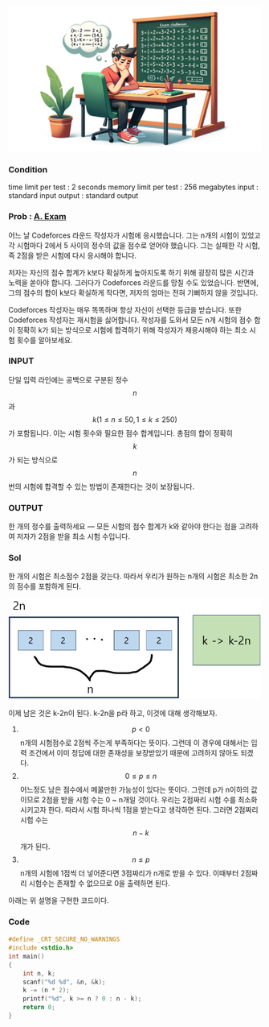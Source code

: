 ![Alt text](/img/CODEFORCES/194A.png)

### Condition
time limit per test : 2 seconds
memory limit per test : 256 megabytes
input : standard input
output : standard output 

### Prob : [A. Exam](https://codeforces.com/problemset/problem/194/A)
어느 날 Codeforces 라운드 작성자가 시험에 응시했습니다. 그는 n개의 시험이 있었고 각 시험마다 2에서 5 사이의 정수의 값을 점수로 얻어야 했습니다. 그는 실패한 각 시험, 즉 2점을 받은 시험에 다시 응시해야 합니다.

저자는 자신의 점수 합계가 k보다 확실하게 높아지도록 하기 위해 굉장히 많은 시간과 노력을 쏟아야 합니다. 그러다가 Codeforces 라운드를 망칠 수도 있었습니다. 반면에, 그의 점수의 합이 k보다 확실하게 작다면, 저자의 엄마는 전혀 기뻐하지 않을 것입니다.

Codeforces 작성자는 매우 똑똑하며 항상 자신이 선택한 등급을 받습니다. 또한 Codeforces 작성자는 재시험을 싫어합니다. 작성자를 도와서 모든 n개 시험의 점수 합이 정확히 k가 되는 방식으로 시험에 합격하기 위해 작성자가 재응시해야 하는 최소 시험 횟수를 알아보세요.



### INPUT
단일 입력 라인에는 공백으로 구분된 정수 $$n$$과 $$k(1 ≤ n ≤ 50, 1 ≤ k ≤ 250)$$가 포함됩니다. 이는 시험 횟수와 필요한 점수 합계입니다. 총점의 합이 정확히 $$k$$가 되는 방식으로 $$n$$번의 시험에 합격할 수 있는 방법이 존재한다는 것이 보장됩니다.

### OUTPUT
한 개의 정수를 출력하세요 — 모든 시험의 점수 합계가 k와 같아야 한다는 점을 고려하여 저자가 2점을 받을 최소 시험 수입니다.

### Sol
한 개의 시험은 최소점수 2점을 갖는다. 따라서 우리가 원하는 n개의 시험은 최소한 2n의 점수를 포함하게 된다. 

![Alt text](/img/CODEFORCES/194A/1.png)

이제 남은 것은 k-2n이 된다. k-2n을 p라 하고, 이것에 대해 생각해보자.
1. $$p<0$$
   n개의 시험점수로 2점씩 주는게 부족하다는 뜻이다. 그런데 이 경우에 대해서는 입력 조건에서 이미 정답에 대한 존재성을 보장받았기 때문에 고려하지 않아도 되겠다.
2. $$0 \leq p \leq n$$ 
   어느정도 남은 점수에서 메꿀만한 가능성이 있다는 뜻이다. 그런데 p가 n이하의 값이므로 2점을 받을 시험 수는 0 ~ n개일 것이다. 우리는 2점짜리 시험 수를 최소화시키고자 한다. 따라서 시험 하나씩 1점을 받는다고 생각하면 된다. 그러면 2점짜리 시험 수는 $$n-k$$개가 된다.
3. $$n \leq p$$
   n개의 시험에 1점씩 더 넣어준다면 3점짜리가 n개로 받을 수 있다. 이때부터 2점짜리 시험수는 존재할 수 없으므로 0을 출력하면 된다.

아래는 위 설명을 구현한 코드이다. 

### Code
```c
#define _CRT_SECURE_NO_WARNINGS
#include <stdio.h>
int main()
{
	int n, k;
	scanf("%d %d", &n, &k);
	k -= (n * 2);
	printf("%d", k >= n ? 0 : n - k);
	return 0;
}
```